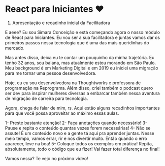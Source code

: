 # React para Iniciantes ❤️

1) Apresentação e recadinho inicial da Facilitadora

E aeee? Eu sou Simara Conceição e está começando agora o nosso módulo de React para Iniciantes.
Eu vou ser a sua facilitadora e juntas vamos dar os primeiros passos nessa tecnologia que é uma das mais queridinhas do mercado.

Mas antes disso, deixa eu te contar um pouquinho da minha trajetória. Eu tenho 32 anos, sou baiana, mas atualmente estou morando em São Paulo. Meu background é em Marketing Digital e em 2019 eu iniciei uma migração para me tornar uma pessoa desenvolvedora.

Hoje, eu eu sou desenvolvedora na Thoughtworks e professora de programação na Reprograma.
Além disso, criei também o podcast quero ser dev para inspirar mulheres diversas a embarcar também nessa aventura de migração de carreira para tecnologia.

Agora, chega de falar de mim, rs. Aqui estão alguns recadinhos importantes para que você possa aproveitar ao máximo essas aulas.

1- Preste bastante atenção!
2- Faça anotações quando necessário!
3- Pause e repita o conteúdo quantas vezes forem necessárias!
4- Não se assute! É um conteúdo novo e a gente tá aqui pra aprender juntas. Nesse meio tempo, vamos errar, rir e nos divertir muito. Então quando o erro aparecer, leve na boa!
5- Coloque todos os exemplos em prática! Repita, absolutamente, todo o código que eu fizer! Vai fazer total diferença no final!

Vamos nessa? Te vejo no próximo vídeo!